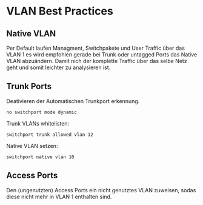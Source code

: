# VLAN Best Practices

## Native VLAN
Per Default laufen Managment, Switchpakete und User Traffic über das VLAN 1
es wird empfohlen gerade bei Trunk oder untagged Ports das Native VLAN abzuändern.
Damit nich der komplette Traffic über das selbe Netz geht und somit leichter zu analysieren ist.

## Trunk Ports
Deativieren der Automatischen Trunkport erkennung.
```console
no switchport mode dynamic
```

Trunk VLANs whitelisten:
```console
switchport trunk allowed vlan 12
```

Native VLAN setzen:
```console
switchport native vlan 10
```

## Access Ports
Den (ungenutzten) Access Ports ein nicht genutztes VLAN zuweisen, sodas diese nicht mehr in VLAN 1 enthalten sind.
